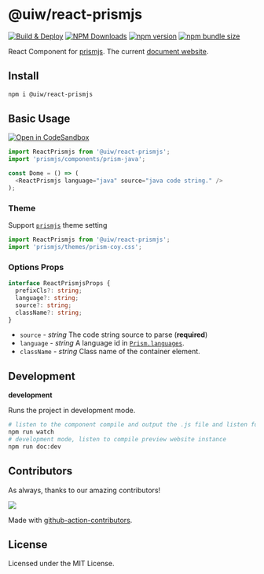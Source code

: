 @uiw/react-prismjs
===
<!--dividing-->

[![Build & Deploy](https://github.com/uiwjs/react-prismjs/actions/workflows/ci.yml/badge.svg)](https://github.com/uiwjs/react-prismjs/actions/workflows/ci.yml)
[![NPM Downloads](https://img.shields.io/npm/dm/@uiw/react-prismjs.svg?style=flat)](https://www.npmjs.com/package/@uiw/react-prismjs)
[![npm version](https://img.shields.io/npm/v/@uiw/react-prismjs.svg)](https://www.npmjs.com/package/@uiw/react-prismjs)
[![npm bundle size](https://img.shields.io/bundlephobia/minzip/@uiw/react-prismjs.svg)](https://bundlephobia.com/result?p=@uiw/react-prismjs)

React Component for [prismjs](https://github.com/PrismJS/prism). The current [document website](https://uiwjs.github.io/react-prismjs/).

## Install

```bash
npm i @uiw/react-prismjs
```

## Basic Usage

[![Open in CodeSandbox](https://img.shields.io/badge/Open%20in-CodeSandbox-blue?logo=codesandbox)](https://codesandbox.io/embed/example-uiw-react-prismjs-uj67m?fontsize=14&hidenavigation=1&theme=dark)

```js
import ReactPrismjs from '@uiw/react-prismjs';
import 'prismjs/components/prism-java';

const Dome = () => (
  <ReactPrismjs language="java" source="java code string." />
);
```

### Theme

Support [`prismjs`](https://github.com/PrismJS/prism/tree/master/themes) theme setting

```js
import ReactPrismjs from '@uiw/react-prismjs';
import 'prismjs/themes/prism-coy.css';
```

### Options Props

```typescript
interface ReactPrismjsProps {
  prefixCls?: string;
  language?: string;
  source?: string;
  className?: string;
}
```

- `source` - _string_ The code string source to parse (**required**)
- `language` - _string_ A language id in [`Prism.languages`](https://github.com/PrismJS/prism/blob/388ad996c4b576205de4d4feda69202bd26c1345/components.json).
- `className` - _string_ Class name of the container element.

## Development

**development**

Runs the project in development mode.  

```bash
# listen to the component compile and output the .js file and listen for compilation output type .d.ts file
npm run watch
# development mode, listen to compile preview website instance
npm run doc:dev
```

## Contributors

As always, thanks to our amazing contributors!

<a href="https://github.com/uiwjs/react-prismjs/graphs/contributors">
  <img src="https://uiwjs.github.io/react-prismjs/CONTRIBUTORS.svg" />
</a>

Made with [github-action-contributors](https://github.com/jaywcjlove/github-action-contributors).

## License

Licensed under the MIT License.